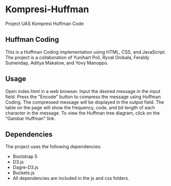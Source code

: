 # Kompresi-Huffman
Project UAS Kompresi Huffman Code

## Huffman Coding
This is a Huffman Coding implementation using HTML, CSS, and JavaScript. The project is a collaboration of Yunihart Poli, Ryval Onibala, Feraldy Sumendap, Aditya Makalow, and Yovy Manoppo.

## Usage
Open index.html in a web browser.
Input the desired message in the input field.
Press the "Encode" button to compress the message using Huffman Coding.
The compressed message will be displayed in the output field.
The table on the page will show the frequency, code, and bit length of each character in the message.
To view the Huffman tree diagram, click on the "Gambar Huffman" link.

## Dependencies
The project uses the following dependencies:

- Bootstrap 5
- D3.js
- Dagre-D3.js
- Buckets.js
- All dependencies are included in the js and css folders.
